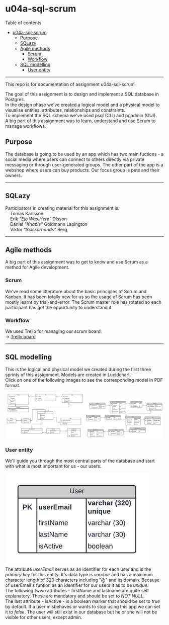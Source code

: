 # u04a-sql-scrum  

Table of contents  

- [u04a-sql-scrum](#u04a-sql-scrum)
  - [Purpose](#purpose)
  - [SQLazy](#sqlazy)
  - [Agile methods](#agile-methods)
    - [Scrum](#scrum)
    - [Workflow](#workflow)
  - [SQL modelling](#sql-modelling)
    - [User entity](#user-entity)

___

This repo is for documentation of assignment u04a-sql-scrum.  
  
The goal of this assignment is to design and implement a SQL database in Postgres.  
In the design phase we've created a logical model and a physical model to visualise entities, attributes, relationships and constraints.  
To implement the SQL schema we've used psql (CLI) and pgadmin (GUI).  
A big part of this assignment was to learn, understand and use Scrum to manage workflows.  

## Purpose  

The database is going to be used by an app which has two main fuctions - a social media where users can connect to others directly via private messaging or through user-generated groups. The other part of the app is a webshop where users can buy products. Our focus group is pets and their owners.  
___  

## SQLazy  

Participators in creating material for this assignment is:  
&nbsp;&nbsp;&nbsp;&nbsp;Tomas Karlsson  
&nbsp;&nbsp;&nbsp;&nbsp;Erik _"Ejo Was Here"_ Olsson  
&nbsp;&nbsp;&nbsp;&nbsp;Daniel _"Knapis"_ Goldmann Lapington  
&nbsp;&nbsp;&nbsp;&nbsp;Viktor _"Scissorhands"_ Berg  

___

## Agile methods  

A big part of this assignment was to get to know and use Scrum as a method for Agile development.  

### Scrum  

We've read some litterature about the basic principles of Scrum and Kanban. It has been totally new for us so the usage of Scrum has been mostly learnt by trial-and-error. The Scrum master role has rotated so each participant has got the oppurtunity to understand it.  

### Workflow  

We used Trello for managing our scrum board.  
&rarr; [Trello board](https://trello.com/b/6ckQafkt/u04)
___

## SQL modelling  

This is the logical and physical model we created during the first three sprints of this assignment. Models are created in Lucidchart.  
Click on one of the following images to see the corresponding model in PDF format.  

[<img src="./models/U04_logical_model.png" width="50%" height="50%">](./models/logical%20model.pdf)[<img src="./models/U04_physical_model.png" width="50%" height="50%">](./models/physical%20model.pdf)  

### User entity  

We'll guide you through the most central parts of the database and start with what is most important for us - our users.  

![User entity](./models/user_entity.png)  
The attribute _userEmail_ serves as an identifier for each user and is the _primary key_ for this entity. It's data type is _varchar_ and has a maximum character length of 320 characters including "@" and its domain. Because of userEmail's funtion as an identifier for our users it as to be _unique_.  
The following twwo attributes - firstName and lastname are quite self explanatory. These are mandatory and should be set to _NOT NULL_.  
The last attribute - isActive - is a boolean marker that should be set to _true_ by default. If a user misbehaves or wants to stop using this app we can set it to _false_. The user will still exist in our database but he or she will not be visible for other users, except admin.  
